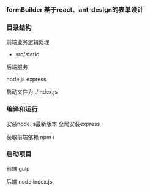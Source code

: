 ### formBuilder 基于react、ant-design的表单设计

### 目录结构

前端业务逻辑处理

* src/static 

后端服务

node.js express

启动文件为 ./index.js

### 编译和运行

安装node.js最新版本
全局安装express

获取前端依赖
npm i

### 启动项目

前端 
gulp

后端
node index.js


